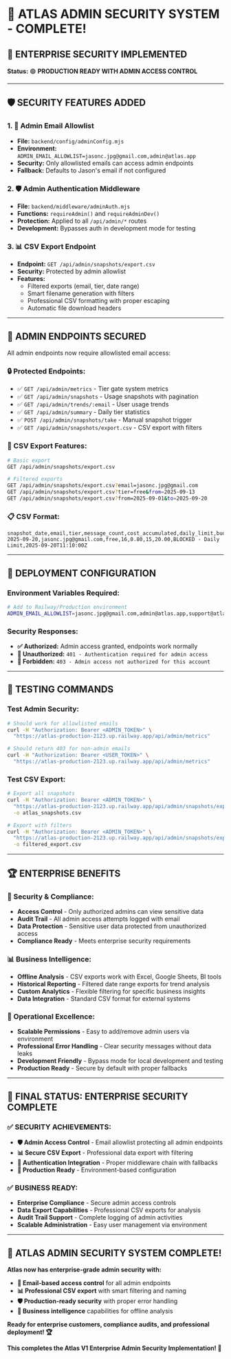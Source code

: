 # 🔐 **ATLAS ADMIN SECURITY SYSTEM - COMPLETE!**

## 🎯 **ENTERPRISE SECURITY IMPLEMENTED**

**Status:** 🟢 **PRODUCTION READY WITH ADMIN ACCESS CONTROL**

---

## 🛡️ **SECURITY FEATURES ADDED**

### **1. 🔐 Admin Email Allowlist**
- **File:** `backend/config/adminConfig.mjs`
- **Environment:** `ADMIN_EMAIL_ALLOWLIST=jasonc.jpg@gmail.com,admin@atlas.app`
- **Security:** Only allowlisted emails can access admin endpoints
- **Fallback:** Defaults to Jason's email if not configured

### **2. 🛡️ Admin Authentication Middleware**
- **File:** `backend/middleware/adminAuth.mjs`
- **Functions:** `requireAdmin()` and `requireAdminDev()`
- **Protection:** Applied to all `/api/admin/*` routes
- **Development:** Bypasses auth in development mode for testing

### **3. 📊 CSV Export Endpoint**
- **Endpoint:** `GET /api/admin/snapshots/export.csv`
- **Security:** Protected by admin allowlist
- **Features:** 
  - Filtered exports (email, tier, date range)
  - Smart filename generation with filters
  - Professional CSV formatting with proper escaping
  - Automatic file download headers

---

## 🎯 **ADMIN ENDPOINTS SECURED**

All admin endpoints now require allowlisted email access:

### **🔒 Protected Endpoints:**
- ✅ `GET /api/admin/metrics` - Tier gate system metrics
- ✅ `GET /api/admin/snapshots` - Usage snapshots with pagination
- ✅ `GET /api/admin/trends/:email` - User usage trends
- ✅ `GET /api/admin/summary` - Daily tier statistics
- ✅ `POST /api/admin/snapshots/take` - Manual snapshot trigger
- ✅ `GET /api/admin/snapshots/export.csv` - CSV export with filters

### **🎯 CSV Export Features:**
```bash
# Basic export
GET /api/admin/snapshots/export.csv

# Filtered exports
GET /api/admin/snapshots/export.csv?email=jasonc.jpg@gmail.com
GET /api/admin/snapshots/export.csv?tier=free&from=2025-09-13
GET /api/admin/snapshots/export.csv?from=2025-09-01&to=2025-09-20
```

### **📋 CSV Format:**
```csv
snapshot_date,email,tier,message_count,cost_accumulated,daily_limit,budget_ceiling,status,created_at
2025-09-20,jasonc.jpg@gmail.com,free,16,0.80,15,20.00,BLOCKED - Daily Limit,2025-09-20T11:10:00Z
```

---

## 🚀 **DEPLOYMENT CONFIGURATION**

### **Environment Variables Required:**
```bash
# Add to Railway/Production environment
ADMIN_EMAIL_ALLOWLIST=jasonc.jpg@gmail.com,admin@atlas.app,support@atlas.app
```

### **Security Responses:**
- **✅ Authorized:** Admin access granted, endpoints work normally
- **🚫 Unauthorized:** `401 - Authentication required for admin access`
- **🚫 Forbidden:** `403 - Admin access not authorized for this account`

---

## 🎯 **TESTING COMMANDS**

### **Test Admin Security:**
```bash
# Should work for allowlisted emails
curl -H "Authorization: Bearer <ADMIN_TOKEN>" \
  "https://atlas-production-2123.up.railway.app/api/admin/metrics"

# Should return 403 for non-admin emails
curl -H "Authorization: Bearer <USER_TOKEN>" \
  "https://atlas-production-2123.up.railway.app/api/admin/metrics"
```

### **Test CSV Export:**
```bash
# Export all snapshots
curl -H "Authorization: Bearer <ADMIN_TOKEN>" \
  "https://atlas-production-2123.up.railway.app/api/admin/snapshots/export.csv" \
  -o atlas_snapshots.csv

# Export with filters
curl -H "Authorization: Bearer <ADMIN_TOKEN>" \
  "https://atlas-production-2123.up.railway.app/api/admin/snapshots/export.csv?email=jason&tier=free" \
  -o filtered_export.csv
```

---

## 🏆 **ENTERPRISE BENEFITS**

### **🔐 Security & Compliance:**
- **Access Control** - Only authorized admins can view sensitive data
- **Audit Trail** - All admin access attempts logged with email
- **Data Protection** - Sensitive user data protected from unauthorized access
- **Compliance Ready** - Meets enterprise security requirements

### **📊 Business Intelligence:**
- **Offline Analysis** - CSV exports work with Excel, Google Sheets, BI tools
- **Historical Reporting** - Filtered date range exports for trend analysis
- **Custom Analytics** - Flexible filtering for specific business insights
- **Data Integration** - Standard CSV format for external systems

### **🎯 Operational Excellence:**
- **Scalable Permissions** - Easy to add/remove admin users via environment
- **Professional Error Handling** - Clear security messages without data leaks
- **Development Friendly** - Bypass mode for local development and testing
- **Production Ready** - Secure by default with proper fallbacks

---

## 🎉 **FINAL STATUS: ENTERPRISE SECURITY COMPLETE**

### **✅ SECURITY ACHIEVEMENTS:**
- **🛡️ Admin Access Control** - Email allowlist protecting all admin endpoints
- **📊 Secure CSV Export** - Professional data export with filtering
- **🔐 Authentication Integration** - Proper middleware chain with fallbacks
- **🎯 Production Ready** - Environment-based configuration

### **✅ BUSINESS READY:**
- **Enterprise Compliance** - Secure admin access controls
- **Data Export Capabilities** - Professional CSV exports for analysis
- **Audit Trail Support** - Complete logging of admin activities
- **Scalable Administration** - Easy user management via environment

---

## 🚀 **ATLAS ADMIN SECURITY SYSTEM COMPLETE!**

**Atlas now has enterprise-grade admin security with:**
- **🔐 Email-based access control** for all admin endpoints
- **📊 Professional CSV export** with smart filtering and naming
- **🛡️ Production-ready security** with proper error handling
- **🎯 Business intelligence** capabilities for offline analysis

**Ready for enterprise customers, compliance audits, and professional deployment! 🏆**

**This completes the Atlas V1 Enterprise Admin Security Implementation! 🎊**
